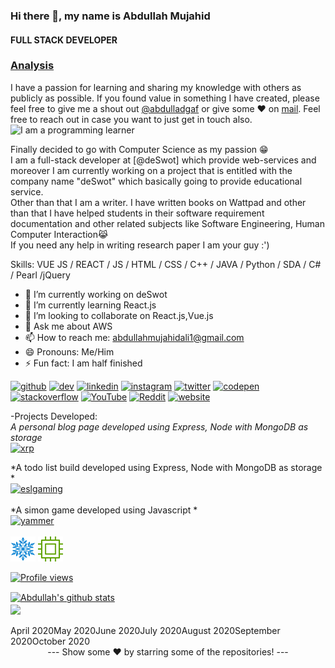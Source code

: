 ### Hi there 👋, my name is Abdullah Mujahid
#### FULL STACK DEVELOPER 

### <a href="https://sourcerer.io/abdullahmujahidali"> Analysis </a>
 I have a passion for learning and sharing my knowledge with others as publicly as possible. 
If you found value in something I have created, please feel free to give me a shout out [@abdulladgaf](https://twitter.com/abdulladgaf/) or give some ♥ on [mail](mailto:abdullahmujahidali1@gmail.com). Feel free to reach out in case you want to just get in touch also.
![I am a programming learner](https://github.blog/wp-content/uploads/2017/05/github-for-atom.png)

Finally decided to go with Computer Science as my passion 😁 <br>
I am a full-stack developer at [@deSwot] which provide web-services and moreover I am currently working on a project that is entitled with the company name "deSwot" which basically going to provide educational service. <br>
Other than that I am a writer. I have written books on Wattpad and other than that I have helped students in their software requirement documentation and other related subjects like Software Engineering, Human Computer Interaction😹
<br>
If you need any help in writing research paper I am your guy :')



Skills: VUE JS / REACT / JS / HTML / CSS / C++ / JAVA / Python / SDA / C# / Pearl /jQuery 

- 🔭 I’m currently working on deSwot 
- 🌱 I’m currently learning  React.js 
- 👯 I’m looking to collaborate on React.js,Vue.js 
- 💬 Ask me about AWS 
- 📫 How to reach me: abdullahmujahidali1@gmail.com 
- 😄 Pronouns: Me/Him 
- ⚡ Fun fact: I am half finished 


[<img src='https://cdn.jsdelivr.net/npm/simple-icons@3.0.1/icons/github.svg' alt='github' height='40'>](https://github.com/abdullahmujahidali)  [<img src='https://cdn.jsdelivr.net/npm/simple-icons@3.0.1/icons/dev-dot-to.svg' alt='dev' height='40'>](https://dev.to/abdullahmujahidali)  [<img src='https://cdn.jsdelivr.net/npm/simple-icons@3.0.1/icons/linkedin.svg' alt='linkedin' height='40'>](https://www.linkedin.com/in/abdullah-mujahid-211849186/)  [<img src='https://cdn.jsdelivr.net/npm/simple-icons@3.0.1/icons/instagram.svg' alt='instagram' height='40'>](https://www.instagram.com/abdullahmujahidali/)  [<img src='https://cdn.jsdelivr.net/npm/simple-icons@3.0.1/icons/twitter.svg' alt='twitter' height='40'>](https://twitter.com/abdulladgaf)  [<img src='https://cdn.jsdelivr.net/npm/simple-icons@3.0.1/icons/codepen.svg' alt='codepen' height='40'>](https://codepen.io/m.abdullahmujahid)  [<img src='https://cdn.jsdelivr.net/npm/simple-icons@3.0.1/icons/stackoverflow.svg' alt='stackoverflow' height='40'>](https://stackoverflow.com/users/14224895)  [<img src='https://cdn.jsdelivr.net/npm/simple-icons@3.0.1/icons/youtube.svg' alt='YouTube' height='40'>](https://www.youtube.com/channel/UC2xO3s_j_JkY2hC_737ggcQ)  [<img src='https://cdn.jsdelivr.net/npm/simple-icons@3.0.1/icons/reddit.svg' alt='Reddit' height='40'>](https://www.reddit.com/user/abdullahmujahidali)  [<img src='https://cdn.jsdelivr.net/npm/simple-icons@3.0.1/icons/icloud.svg' alt='website' height='40'>](https://abdullahmujahidali.github.io/)  

-Projects Developed:  <br>
*A personal blog page developed using Express, Node with MongoDB as storage* <br>
[<img src='https://cdn.jsdelivr.net/npm/simple-icons@3.0.1/icons/xrp.svg' alt='xrp' height='40'>](http://dry-bastion-52536.herokuapp.com/)  <br>

*A todo list build developed using Express, Node with MongoDB as storage *<br>
[<img src='https://cdn.jsdelivr.net/npm/simple-icons@3.0.1/icons/eslgaming.svg' alt='eslgaming' height='40'>](http://damp-ocean-64899.herokuapp.com/)  
<br>
*A simon game developed using Javascript *
<br>
[<img src='https://cdn.jsdelivr.net/npm/simple-icons@3.0.1/icons/yammer.svg' alt='yammer' height='40'>](http://simonabdullah.netlify.app/)  
<br>
<a href='https://archiveprogram.github.com/'><img src='https://raw.githubusercontent.com/acervenky/animated-github-badges/master/assets/acbadge.gif' width='40' height='40'></a> <a href='https://docs.github.com/en/developers'><img src='https://raw.githubusercontent.com/acervenky/animated-github-badges/master/assets/devbadge.gif' width='40' height='40'>
<br>
 
![Profile views](https://gpvc.arturio.dev/abdullahmujahidali)  


<a href="https://github.com/abdullahmujahidali">
 <img align="center" src="https://github-readme-stats.vercel.app/api?username=abdullahmujahidali&show_icons=true&layout=compact&theme=dark&line_height=27" alt="Abdullah's github stats"/></a>
<br> 
 <a href="https://github.com/abdullahmujahidali">
 
   <img align="center" src="https://github-readme-stats.vercel.app/api/top-langs/?username=abdullahmujahidali&theme=dark&layout=compact&hide_langs_below=1" height='auto' />
</a>
<br>
<a href="https://sourcerer.io/abdullahmujahidali"><img src="https://img.shields.io/badge/JavaScript-147%20commits-orange.svg" alt=""></a>
<br>
<g width="100%"><g class="bin-rects"><g class="rects"><g class="bin-rect" transform="translate(0, 0)"><rect width="104" height="300"></rect></g><g class="bin-rect" transform="translate(104, 0)"><rect width="104" height="300"></rect></g><g class="bin-rect" transform="translate(208, 0)"><rect width="104" height="300"></rect></g><g class="bin-rect" transform="translate(312, 0)"><rect width="104" height="300"></rect></g><g class="bin-rect" transform="translate(416, 0)"><rect width="104" height="300"></rect></g><g class="bin-rect" transform="translate(520, 0)"><rect width="104" height="300"></rect></g><g class="bin-rect" transform="translate(624, 0)"><rect width="104" height="300"></rect></g></g></g><g class="tentacles"><g><path class="tentacle" fill="lightgray" d="M13,300L39,300L65,300L91,300L117,300L143,300L169,300L195,300L221,300L247,291.06407606423335L273,300L299,293.55409342605424L325,300L351,300L377,300L403,300L429,300L455,300L481,300L507,300L533,300L559,300L585,293.55409342605424L611,300L637,300L663,293.55409342605424L689,293.55409342605424L715,300L715,300L689,300L663,300L637,300L611,300L585,300L559,300L533,300L507,300L481,300L455,300L429,300L403,300L377,300L351,300L325,300L299,300L273,300L247,300L221,300L195,300L169,300L143,300L117,300L91,300L65,300L39,300L13,300Z"></path></g><g><path class="tentacle" fill="#efb430" d="M13,285.8368956525132L39,282.12815212846664L65,269.0867821948709L91,269.0867821948709L117,300L143,300L169,300L195,300L221,300L247,291.06407606423335L273,293.55409342605424L299,287.1081868521085L325,293.55409342605424L351,300L377,300L403,300L429,300L455,300L481,300L507,300L533,300L559,293.55409342605424L585,293.55409342605424L611,300L637,300L663,293.55409342605424L689,293.55409342605424L715,300L715,300L689,293.55409342605424L663,293.55409342605424L637,300L611,300L585,293.55409342605424L559,300L533,300L507,300L481,300L455,300L429,300L403,300L377,300L351,300L325,300L299,293.55409342605424L273,300L247,291.06407606423335L221,300L195,300L169,300L143,300L117,300L91,300L65,300L39,300L13,300Z"></path></g><g><path class="tentacle" fill="#b7e291" d="M13,285.8368956525132L39,282.12815212846664L65,236.01993434467224L91,237.05182997585078L117,300L143,300L169,300L195,300L221,300L247,284.6181694902876L273,279.39098907856743L299,287.1081868521084L325,293.55409342605424L351,300L377,300L403,300L429,300L455,300L481,300L507,300L533,300L559,293.55409342605424L585,293.55409342605424L611,300L637,300L663,293.55409342605424L689,293.55409342605424L715,300L715,300L689,293.55409342605424L663,293.55409342605424L637,300L611,300L585,293.55409342605424L559,293.55409342605424L533,300L507,300L481,300L455,300L429,300L403,300L377,300L351,300L325,293.55409342605424L299,287.1081868521084L273,293.55409342605424L247,291.06407606423335L221,300L195,300L169,300L143,300L117,300L91,269.0867821948709L65,269.0867821948709L39,282.12815212846664L13,285.8368956525132Z"></path></g><g><path class="tentacle" fill="#e20e91" d="M13,276.90097171674654L39,267.96504778097983L65,207.6937256496987L91,210.2440581685508L117,300L143,300L169,300L195,293.55409342605424L221,300L247,266.74632161875417L273,279.39098907856743L299,287.1081868521084L325,293.55409342605424L351,300L377,300L403,300L429,300L455,293.55409342605424L481,300L507,300L533,300L559,293.55409342605424L585,293.55409342605424L611,300L637,300L663,293.55409342605424L689,293.55409342605424L715,300L715,300L689,293.55409342605424L663,293.55409342605424L637,300L611,300L585,293.55409342605424L559,293.55409342605424L533,300L507,300L481,300L455,300L429,300L403,300L377,300L351,300L325,293.55409342605424L299,287.1081868521084L273,279.39098907856743L247,284.6181694902875L221,300L195,300L169,300L143,300L117,300L91,237.0518299758508L65,236.01993434467227L39,282.12815212846664L13,285.8368956525132Z"></path></g><g><path class="tentacle" fill="#e94e13" d="M13,276.90097171674654L39,261.5191412070341L65,201.2478190757529L91,210.24405816855077L117,300L143,300L169,300L195,293.55409342605424L221,291.06407606423335L247,266.7463216187542L273,279.39098907856743L299,287.1081868521084L325,293.55409342605424L351,300L377,300L403,300L429,300L455,284.6181694902876L481,273.1922281927L507,282.12815212846664L533,263.10104105132666L559,259.0794687079608L585,259.5318594460806L611,270.3155032240002L637,269.686509544073L663,275.6822455545209L689,287.1081868521085L715,300L715,300L689,293.55409342605424L663,293.55409342605424L637,300L611,300L585,293.55409342605424L559,293.55409342605424L533,300L507,300L481,300L455,293.55409342605424L429,300L403,300L377,300L351,300L325,293.55409342605424L299,287.1081868521084L273,279.39098907856743L247,266.7463216187542L221,300L195,293.55409342605424L169,300L143,300L117,300L91,210.24405816855077L65,207.69372564969868L39,267.9650477809799L13,276.90097171674654Z"></path></g><g><path class="tentacle" fill="#77c3e8" d="M13,276.90097171674654L39,261.51914120703407L65,201.2478190757529L91,210.24405816855077L117,300L143,300L169,300L195,293.55409342605424L221,291.06407606423335L247,260.30041504480846L273,260.0007043193605L299,262.0218768079015L325,293.55409342605424L351,300L377,300L403,300L429,300L455,284.6181694902875L481,273.1922281927L507,282.12815212846664L533,263.10104105132666L559,259.0794687079608L585,259.5318594460806L611,270.3155032240002L637,269.686509544073L663,275.6822455545209L689,287.1081868521084L715,300L715,300L689,287.1081868521084L663,275.6822455545209L637,269.686509544073L611,270.3155032240002L585,259.5318594460806L559,259.0794687079608L533,263.10104105132666L507,282.12815212846664L481,273.1922281927L455,284.6181694902875L429,300L403,300L377,300L351,300L325,293.55409342605424L299,287.1081868521084L273,279.39098907856743L247,266.7463216187542L221,291.06407606423335L195,293.55409342605424L169,300L143,300L117,300L91,210.24405816855077L65,201.2478190757529L39,261.51914120703407L13,276.90097171674654Z"></path></g><g><path class="tentacle" fill="#ffd400" d="M13,276.90097171674654L39,261.51914120703407L65,201.2478190757529L91,210.24405816855077L117,300L143,300L169,300L195,293.55409342605424L221,291.06407606423335L247,260.3004150448084L273,260.0007043193605L299,262.0218768079015L325,293.55409342605424L351,300L377,300L403,300L429,300L455,275.6822455545209L481,246.38445638539997L507,262.73786736925973L533,223.85162665963293L559,224.16779152024094L585,223.7881637030139L611,240.63100644800045L637,239.37301908814592L663,257.8103976829875L689,280.66228027816265L715,300L715,300L689,287.1081868521084L663,275.6822455545209L637,269.686509544073L611,270.3155032240002L585,259.5318594460806L559,259.0794687079608L533,263.10104105132666L507,282.12815212846664L481,273.1922281927L455,284.6181694902875L429,300L403,300L377,300L351,300L325,293.55409342605424L299,262.0218768079015L273,260.0007043193605L247,260.3004150448084L221,291.06407606423335L195,293.55409342605424L169,300L143,300L117,300L91,210.24405816855077L65,201.2478190757529L39,261.51914120703407L13,276.90097171674654Z"></path></g><g><path class="tentacle" fill="#563d7c" d="M13,276.90097171674654L39,255.07323463308828L65,201.2478190757529L91,210.24405816855077L117,300L143,300L169,300L195,293.55409342605424L221,282.1281521284667L247,260.3004150448084L273,260.0007043193605L299,262.0218768079015L325,293.55409342605424L351,300L377,300L403,300L429,300L455,266.7463216187542L481,223.28542810214648L507,243.34758261005288L533,185.55759839771414L559,190.14555754026733L585,188.0444679599472L611,210.94650967200067L637,209.05952863221887L663,239.93854981145415L689,274.2163737042169L715,300L715,300L689,280.66228027816265L663,257.8103976829875L637,239.37301908814592L611,240.63100644800045L585,223.7881637030139L559,224.16779152024094L533,223.85162665963293L507,262.7378673692598L481,246.38445638539994L455,275.6822455545209L429,300L403,300L377,300L351,300L325,293.55409342605424L299,262.0218768079015L273,260.0007043193605L247,260.3004150448084L221,291.06407606423335L195,293.55409342605424L169,300L143,300L117,300L91,210.24405816855077L65,201.2478190757529L39,261.51914120703407L13,276.90097171674654Z"></path></g><g><path class="tentacle" fill="#064a76" d="M13,276.90097171674654L39,255.0732346330883L65,201.2478190757529L91,210.24405816855077L117,300L143,300L169,300L195,293.55409342605424L221,282.12815212846664L247,260.3004150448084L273,260.0007043193605L299,262.0218768079015L325,293.55409342605424L351,300L377,300L403,300L429,300L455,266.7463216187542L481,214.3495041663798L507,231.53493370558647L533,161.42667448328214L559,163.3377857329673L585,154.0222339799736L611,181.2620128960009L637,178.74603817629182L663,222.06670193992085L689,267.7704671302711L715,300L715,300L689,274.21637370421683L663,239.93854981145418L637,209.05952863221887L611,210.94650967200067L585,188.0444679599472L559,190.1455575402673L533,185.55759839771414L507,243.34758261005288L481,223.28542810214648L455,266.7463216187542L429,300L403,300L377,300L351,300L325,293.55409342605424L299,262.0218768079015L273,260.0007043193605L247,260.3004150448084L221,282.12815212846664L195,293.55409342605424L169,300L143,300L117,300L91,210.24405816855077L65,201.2478190757529L39,255.0732346330883L13,276.90097171674654Z"></path></g><g><path class="tentacle" fill="#064a76" d="M13,276.90097171674654L39,255.0732346330883L65,201.2478190757529L91,210.24405816855077L117,300L143,300L169,300L195,293.55409342605424L221,282.12815212846664L247,260.3004150448084L273,260.0007043193605L299,262.0218768079015L325,293.55409342605424L351,300L377,300L403,300L429,300L455,266.7463216187542L481,214.3495041663798L507,213.6630858340531L533,128.86545273858263L559,133.02429527704024L585,120L611,151.57751612000112L637,148.4325477203648L663,196.9803918957139L689,267.7704671302711L715,300L715,300L689,267.7704671302711L663,222.06670193992082L637,178.74603817629185L611,181.2620128960009L585,154.0222339799736L559,163.3377857329673L533,161.42667448328214L507,231.53493370558644L481,214.3495041663798L455,266.7463216187542L429,300L403,300L377,300L351,300L325,293.55409342605424L299,262.0218768079015L273,260.0007043193605L247,260.3004150448084L221,282.12815212846664L195,293.55409342605424L169,300L143,300L117,300L91,210.24405816855077L65,201.2478190757529L39,255.0732346330883L13,276.90097171674654Z"></path></g></g><g class="bin-labels"><g transform="translate(0, 0)"><text transform="translate(15, 72.015625), rotate(90), scale(-1)">April 2020</text></g><g transform="translate(104, 0)"><text transform="translate(15, 58.8125), rotate(90), scale(-1)">May 2020</text></g><g transform="translate(208, 0)"><text transform="translate(15, 65.421875), rotate(90), scale(-1)">June 2020</text></g><g transform="translate(312, 0)"><text transform="translate(15, 65.421875), rotate(90), scale(-1)">July 2020</text></g><g transform="translate(416, 0)"><text transform="translate(15, 78.625), rotate(90), scale(-1)">August 2020</text></g><g transform="translate(520, 0)"><text transform="translate(15, 98.421875), rotate(90), scale(-1)">September 2020</text></g><g transform="translate(624, 0)"><text transform="translate(15, 85.21875), rotate(90), scale(-1)">October 2020</text></g></g><line class="dashed-line visible" y1="0" y2="300" x1="273" x2="273"></line><circle class="tip-pointer" r="5"></circle></g>
<br>
<div align="center">
 --- Show some ❤️ by starring some of the repositories! ---
</div>




